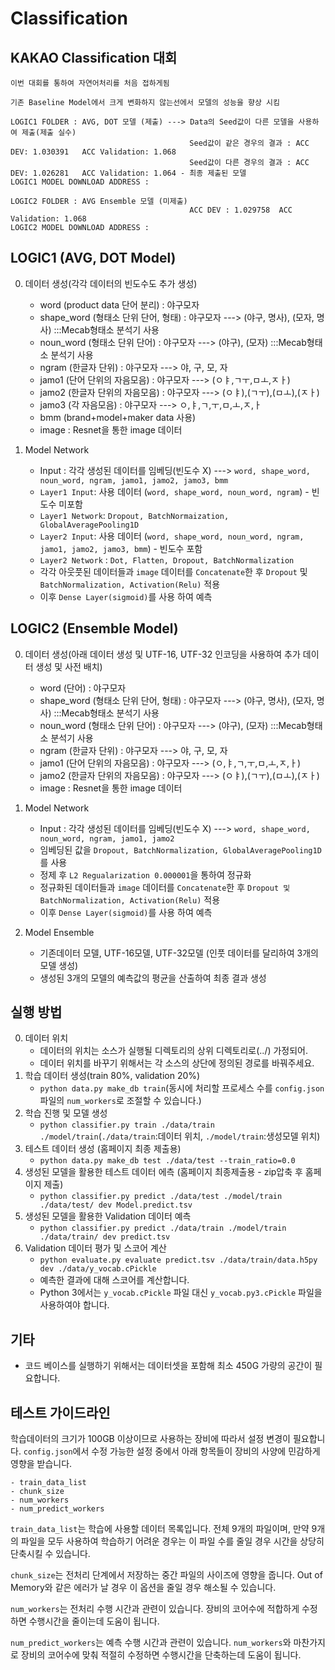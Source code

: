 # Classification

## KAKAO Classification 대회
    이번 대회를 통하여 자연어처리를 처음 접하게됨
    
    기존 Baseline Model에서 크게 변화하지 않는선에서 모델의 성능을 향상 시킴

    LOGIC1 FOLDER : AVG, DOT 모델 (제출) ---> Data의 Seed값이 다른 모델을 사용하여 제출(제출 실수)
                                            Seed값이 같은 경우의 결과 : ACC DEV: 1.030391   ACC Validation: 1.068 
                                            Seed값이 다른 경우의 결과 : ACC DEV: 1.026281   ACC Validation: 1.064 - 최종 제출된 모델
    LOGIC1 MODEL DOWNLOAD ADDRESS : 
    
    LOGIC2 FOLDER : AVG Ensemble 모델 (미제출)
                                            ACC DEV : 1.029758  ACC Validation: 1.068
    LOGIC2 MODEL DOWNLOAD ADDRESS : 

## LOGIC1 (AVG, DOT Model)

0. 데이터 생성(각각 데이터의 빈도수도 추가 생성)
    - word (product data 단어 분리) : 야구모자
    - shape_word (형태소 단위 단어, 형태) : 야구모자 ---> (야구, 명사), (모자, 명사) :::Mecab형태소 분석기 사용
    - noun_word (형태소 단위 단어) : 야구모자 ---> (야구), (모자) :::Mecab형태소 분석기 사용
    - ngram (한글자 단위) : 야구모자 ---> 야, 구, 모, 자
    - jamo1 (단어 단위의 자음모음) : 야구모자 ---> (ㅇㅑ,ㄱㅜ,ㅁㅗ,ㅈㅏ)
    - jamo2 (한글자 단위의 자음모음) : 야구모자 ---> (ㅇㅑ),(ㄱㅜ),(ㅁㅗ),(ㅈㅏ)
    - jamo3 (각 자음모음) : 야구모자 ---> ㅇ,ㅑ,ㄱ,ㅜ,ㅁ,ㅗ,ㅈ,ㅏ
    - bmm (brand+model+maker data 사용)
    - image : Resnet을 통한 image 데이터
    
1. Model Network
    - Input : 각각 생성된 데이터를 임베딩(빈도수 X) ---> `word, shape_word, noun_word, ngram, jamo1, jamo2, jamo3, bmm`
    - `Layer1 Input`: 사용 데이터 (`word, shape_word, noun_word, ngram`) - 빈도수 미포함
    - `Layer1 Network`: `Dropout, BatchNormaization, GlobalAveragePooling1D`
    - `Layer2 Input`: 사용 데이터 (`word, shape_word, noun_word, ngram, jamo1, jamo2, jamo3, bmm`) - 빈도수 포함
    - `Layer2 Network` : `Dot, Flatten, Dropout, BatchNormalization`
    - 각각 아웃풋된 데이터들과 `image` 데이터를 `Concatenate`한 후 `Dropout` 및 `BatchNormalization, Activation(Relu)` 적용
    - 이후 `Dense Layer(sigmoid)`를 사용 하여 예측
    
    
## LOGIC2 (Ensemble Model)

0. 데이터 생성(아래 데이터 생성 및 UTF-16, UTF-32 인코딩을 사용하여 추가 데이터 생성 및 사전 배치)
    - word (단어) : 야구모자
    - shape_word (형태소 단위 단어, 형태) : 야구모자 ---> (야구, 명사), (모자, 명사)  :::Mecab형태소 분석기 사용
    - noun_word (형태소 단위 단어) : 야구모자 ---> (야구), (모자)  :::Mecab형태소 분석기 사용
    - ngram (한글자 단위) : 야구모자 ---> 야, 구, 모, 자
    - jamo1 (단어 단위의 자음모음) : 야구모자 ---> (ㅇ,ㅑ,ㄱ,ㅜ,ㅁ,ㅗ,ㅈ,ㅏ)
    - jamo2 (한글자 단위의 자음모음) : 야구모자 ---> (ㅇㅑ),(ㄱㅜ),(ㅁㅗ),(ㅈㅏ)
    - image : Resnet을 통한 image 데이터
    
1. Model Network
    - Input : 각각 생성된 데이터를 임베딩(빈도수 X) ---> `word, shape_word, noun_word, ngram, jamo1, jamo2`
    - 임베딩된 값을 `Dropout, BatchNormalization, GlobalAveragePooling1D`를 사용
    - 정제 후 `L2 Regualarization 0.000001`을 통하여 정규화
    - 정규화된 데이터들과 `image` 데이터를 `Concatenate`한 후 `Dropout 및 BatchNormalization, Activation(Relu)` 적용
    - 이후 `Dense Layer(sigmoid)`를 사용 하여 예측
    
2. Model Ensemble
    - 기존데이터 모델, UTF-16모델, UTF-32모델 (인풋 데이터를 달리하여 3개의 모델 생성)
    - 생성된 3개의 모델의 예측값의 평균을 산출하여 최종 결과 생성


## 실행 방법

0. 데이터 위치
    - 데이터의 위치는 소스가 실행될 디렉토리의 상위 디렉토리로(../) 가정되어.
    - 데이터 위치를 바꾸기 위해서는 각 소스의 상단에 정의된 경로를 바꿔주세요.
1. 학습 데이터 생성(train 80%, validation 20%)
    - `python data.py make_db train`(동시에 처리할 프로세스 수를 `config.json`파일의 `num_workers`로 조절할 수 있습니다.)
2. 학습 진행 및 모델 생성
    - `python classifier.py train ./data/train ./model/train`(`./data/train`:데이터 위치, `./model/train`:생성모델 위치)
3. 테스트 데이터 생성 (홈페이지 최종 제출용)
    - `python data.py make_db test ./data/test --train_ratio=0.0` 
4. 생성된 모델을 활용한 테스트 데이터 에측 (홈페이지 최종제출용 - zip압축 후 홈페이지 제출)
    - `python classifier.py predict ./data/test ./model/train ./data/test/ dev Model.predict.tsv`
5. 생성된 모델을 활용한 Validation 데이터 예측
    - `python classifier.py predict ./data/train ./model/train ./data/train/ dev predict.tsv` 
6. Validation 데이터 평가 및 스코어 계산
    - `python evaluate.py evaluate predict.tsv ./data/train/data.h5py dev ./data/y_vocab.cPickle`
    - 예측한 결과에 대해 스코어를 계산합니다.
    - Python 3에서는 `y_vocab.cPickle` 파일 대신 `y_vocab.py3.cPickle` 파일을 사용하여야 합니다.

    
## 기타
- 코드 베이스를 실행하기 위해서는 데이터셋을 포함해 최소 450G 가량의 공간이 필요합니다.

## 테스트 가이드라인
학습데이터의 크기가 100GB 이상이므로 사용하는 장비에 따라서 설정 변경이 필요합니다. `config.json`에서 수정 가능한 설정 중에서 아래 항목들이 장비의 사양에 민감하게 영향을 받습니다.

    - train_data_list
    - chunk_size
    - num_workers
    - num_predict_workers


`train_data_list`는 학습에 사용할 데이터 목록입니다. 전체 9개의 파일이며, 만약 9개의 파일을 모두 사용하여 학습하기 어려운 경우는 이 파일 수를 줄일 경우 시간을 상당히 단축시킬 수 있습니다. 

`chunk_size`는 전처리 단계에서 저장하는 중간 파일의 사이즈에 영향을 줍니다. Out of Memory와 같은 에러가 날 경우 이 옵션을 줄일 경우 해소될 수 있습니다.

`num_workers`는 전처리 수행 시간과 관련이 있습니다. 장비의 코어수에 적합하게 수정하면 수행시간을 줄이는데 도움이 됩니다.

`num_predict_workers`는 예측 수행 시간과 관련이 있습니다. `num_workers`와 마찬가지로 장비의 코어수에 맞춰 적절히 수정하면 수행시간을 단축하는데 도움이 됩니다.
